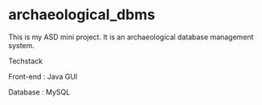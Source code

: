 # archaeological_dbms
This is my ASD mini project. It is an archaeological database management system.


Techstack 

Front-end : Java GUI

Database : MySQL

